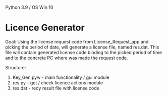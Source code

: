 Python 3.9 / OS Win 10 

# Licence Generator

Goal: Using the license request code from License_Request_app and picking the period of date, will generate a license file, named res.dat. This file will contain generated license code binding to the picked period of time and to the concrete PC where was made the request code.

Structure:

1. Key_Gen.pyw - main functionality / gui module
2. res.py - get / check licence actions module
3. res.dat - redy result file with license code 
